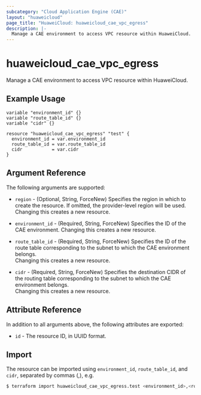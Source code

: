 ```yaml
---
subcategory: "Cloud Application Engine (CAE)"
layout: "huaweicloud"
page_title: "HuaweiCloud: huaweicloud_cae_vpc_egress"
description: |-
  Manage a CAE environment to access VPC resource within HuaweiCloud.
---
```


# huaweicloud_cae_vpc_egress

Manage a CAE environment to access VPC resource within HuaweiCloud.

## Example Usage

```hcl
variable "environment_id" {}
variable "route_table_id" {}
variable "cidr" {}

resource "huaweicloud_cae_vpc_egress" "test" {
  environment_id = var.environment_id
  route_table_id = var.route_table_id
  cidr           = var.cidr
}
```

## Argument Reference

The following arguments are supported:

* `region` - (Optional, String, ForceNew) Specifies the region in which to create the resource.
  If omitted, the provider-level region will be used.
  Changing this creates a new resource.

* `environment_id` - (Required, String, ForceNew) Specifies the ID of the CAE environment.
  Changing this creates a new resource.

* `route_table_id` - (Required, String, ForceNew) Specifies the ID of the route table corresponding to the subnet to which
  the CAE environment belongs.  
  Changing this creates a new resource.

* `cidr` - (Required, String, ForceNew) Specifies the destination CIDR of the routing table corresponding to the subnet
  to which the CAE environment belongs.  
  Changing this creates a new resource.

## Attribute Reference

In addition to all arguments above, the following attributes are exported:

* `id` - The resource ID, in UUID format.

## Import

The resource can be imported using `environment_id`, `route_table_id`, and `cidr`, separated by commas (,), e.g.

```bash
$ terraform import huaweicloud_cae_vpc_egress.test <environment_id>,<route_table_id>,<cidr>
```
